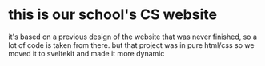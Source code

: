 
# this is our school's CS website

it's based on a previous design of the website that was never finished,
so a lot of code is taken from there. but that project was in pure html/css
so we moved it to sveltekit and made it more dynamic
